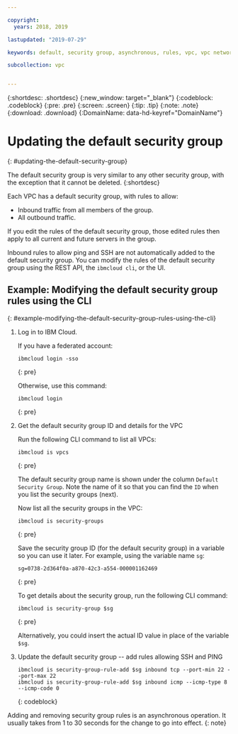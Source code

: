 ```yaml
---

copyright:
  years: 2018, 2019

lastupdated: "2019-07-29"

keywords: default, security group, asynchronous, rules, vpc, vpc network

subcollection: vpc


---
```


{:shortdesc: .shortdesc}
{:new_window: target="_blank"}
{:codeblock: .codeblock}
{:pre: .pre}
{:screen: .screen}
{:tip: .tip}
{:note: .note}
{:download: .download}
{:DomainName: data-hd-keyref="DomainName"}

# Updating the default security group
{: #updating-the-default-security-group}


The default security group is very similar to any other security group, with the exception that it cannot be deleted.
{:shortdesc}

Each VPC has a default security group, with rules to allow:

* Inbound traffic from all members of the group.
* All outbound traffic.

If you edit the rules of the default security group, those edited rules then apply to all current and future servers in the group.

Inbound rules to allow ping and SSH are not automatically added to the default security group. You can modify the rules of the default security group using the REST API, the `ibmcloud cli`, or the UI.

## Example: Modifying the default security group rules using the CLI
{: #example-modifying-the-default-security-group-rules-using-the-cli}

1. Log in to IBM Cloud.

   If you have a federated account:
   ```
   ibmcloud login -sso
   ```
   {: pre}

   Otherwise, use this command:

   ```
   ibmcloud login
   ```
   {: pre}

2. Get the default security group ID and details for the VPC

   Run the following CLI command to list all VPCs:

   ```
   ibmcloud is vpcs
   ```
   {: pre}

   The default security group name is shown under the column `Default Security Group`. Note the name of it so that you can find the `ID` when you list the security groups (next). 
   
   Now list all the security groups in the VPC:

   ```
   ibmcloud is security-groups
   ```
   {: pre}

   Save the security group ID (for the default security group) in a variable so you can use it later. For example, using the variable name `sg`:

   ```
   sg=0738-2d364f0a-a870-42c3-a554-000001162469
   ```
   {: pre}

   To get details about the security group, run the following CLI command:

   ```
   ibmcloud is security-group $sg
   ```
   {: pre}
   
   Alternatively, you could insert the actual ID value in place of the variable `$sg`.

3. Update the default security group -- add rules allowing SSH and PING

   ```
   ibmcloud is security-group-rule-add $sg inbound tcp --port-min 22 --port-max 22
   ibmcloud is security-group-rule-add $sg inbound icmp --icmp-type 8 --icmp-code 0
   ```
   {: codeblock}


Adding and removing security group rules is an asynchronous operation. It usually takes from 1 to 30 seconds for the change to go into effect.
{: note}
